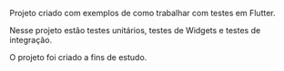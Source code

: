 Projeto criado com exemplos de como trabalhar com testes em Flutter.

Nesse projeto estão testes unitários, testes de Widgets e testes de integração.

O projeto foi criado a fins de estudo.
